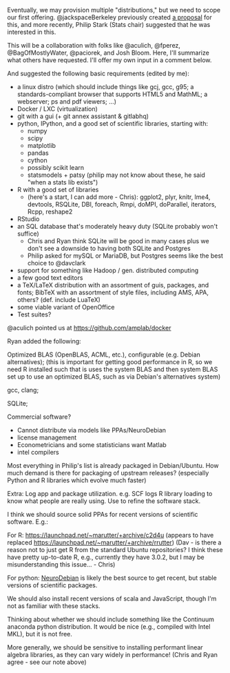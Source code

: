 Eventually, we may provision multiple "distributions," but we need to scope our
first offering. @jackspaceBerkeley previously created 
[a proposal](https://docs.google.com/a/berkeley.edu/document/d/1l8zvoJMKhfr4of7F8fwcDsIBoizCLr9lofKpE4EXbJw/edit)
for this, and more recently, Philip Stark (Stats chair) suggested that he was
interested in this. 

This will be a collaboration with folks like @aculich, @fperez,
@BagOfMostlyWater, @paciorek, and Josh Bloom. Here, I'll summarize what others
have requested. I'll offer my own input in a comment below.

And suggested the following basic requirements (edited by me):

- a linux distro (which should include things like gcj, gcc, g95; a
  standards-compliant browser that supports HTML5 and MathML; a webserver; ps
and pdf viewers; ...)
- Docker / LXC (virtualization)
- git with a gui (+ git annex assistant & gitlabhq)
- python, IPython, and a good set of scientific libraries, starting with:
  - numpy
  - scipy
  - matplotlib
  - pandas
  - cython
  - possibly scikit learn
  - statsmodels + patsy (philip may not know about these, he said "when a stats
    lib exists")
- R with a good set of libraries
  - (here's a start, I can add more - Chris): ggplot2, plyr, knitr, lme4, devtools, RSQLite, DBI, foreach,
    Rmpi, doMPI, doParallel, iterators, Rcpp, reshape2
- RStudio
- an SQL database that's moderately heavy duty (SQLite probably won't suffice)
  - Chris and Ryan think SQLite will be good in many cases plus we don't see a downside to having both SQLite and Postgres
  - Philip asked for mySQL or MariaDB, but Postgres seems like the best choice
    to @davclark
- support for something like Hadoop / gen. distributed computing
- a few good text editors
- a TeX/LaTeX distribution with an assortment of guis, packages, and fonts;
  BibTeX with an assortment of style files, including AMS, APA, others? (def.
include LuaTeX)
- some viable variant of OpenOffice
- Test suites?

@aculich pointed us at https://github.com/amplab/docker

Ryan added the following:

Optimized BLAS (OpenBLAS, ACML, etc.), configurable (e.g. Debian alternatives);
(this is important for getting good performance in R, so we need R installed such 
that is uses the system BLAS and then system BLAS set up to use an optimized BLAS,
such as via Debian's alternatives system)

gcc, clang;

SQLite;

Commercial software?
 - Cannot distribute via models like PPAs/NeuroDebian
 - license management
 - Econometricians and some statisticians want Matlab
 - intel compilers

Most everything in Philip's list is already packaged in Debian/Ubuntu. How much
demand is there for packaging of upstream releases? (especially Python and R
libraries which evolve much faster)

Extra: Log app and package utilization. e.g. SCF logs R library loading to know
what people are really using. Use to refine the software stack.

I think we should source solid PPAs for recent versions of scientific software.
E.g.:

For R: https://launchpad.net/~marutter/+archive/c2d4u (appears to have replaced 
https://launchpad.net/~marutter/+archive/rrutter)
(Dav - is there a reason not to just get R from the standard Ubuntu repositories?
I think these have pretty up-to-date R, e.g., currently they have 3.0.2, but 
I may be misunderstanding this issue... - Chris)

For python: [NeuroDebian](http://neuro.debian.net/) is likely the best source to
get recent, but stable versions of scientific packages.

We should also install recent versions of scala and JavaScript, though I'm not
as familiar with these stacks.

Thinking about whether we should include something like the Continuum anaconda
python distribution. It would be nice (e.g., compiled with Intel MKL), but it is
not free.

More generally, we should be sensitive to installing performant linear algebra
libraries, as they can vary widely in performance!
(Chris and Ryan agree - see our note above)
